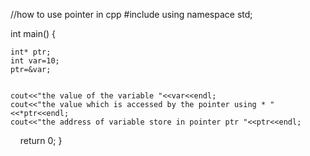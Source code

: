 //how to use pointer in cpp
#include <iostream>
using namespace std;

int main() {
    
    int* ptr;
    int var=10;
    ptr=&var;
    
    
    cout<<"the value of the variable "<<var<<endl;
    cout<<"the value which is accessed by the pointer using * " <<*ptr<<endl;
    cout<<"the address of variable store in pointer ptr "<<ptr<<endl;

    return 0;
}
